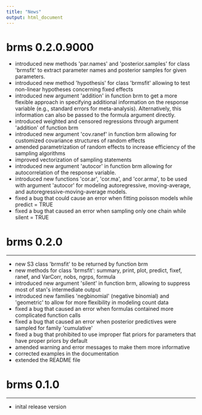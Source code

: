 ```yaml
---
title: "News"
output: html_document
---
```


# brms 0.2.0.9000

* introduced new methods 'par.names' and 'posterior.samples' for class 'brmsfit' to extract parameter names and posterior samples for given parameters.
* introduced new method 'hypothesis' for class 'brmsfit' allowing to test non-linear hypotheses concerning fixed effects
* introduced new argument 'addition' in function brm to get a more flexible approach in specifying additional information on the response variable (e.g., standard errors for meta-analysis). Alternatively, this information can also be passed to the formula argument directly.
* introduced weighted and censored regressions through argument 'addition' of function brm
* introduced new argument 'cov.ranef' in function brm allowing for customized covariance structures of random effects
* amended parametrization of random effects to increase efficiency of the sampling algorithms
* improved vectorization of sampling statements
* introduced new argument 'autocor' in function brm allowing for autocorrelation of the response variable.
* introduced new functions 'cor.ar', 'cor.ma', and 'cor.arma', to be used with argument 'autocor' for modeling autoregressive, moving-average, and autoregressive-moving-average models. 
* fixed a bug that could cause an error when fitting poisson models while predict = TRUE
* fixed a bug that caused an error when sampling only one chain while silent = TRUE 

# brms 0.2.0
----------------------------------------------------------------

* new S3 class 'brmsfit' to be returned by function brm
* new methods for class 'brmsfit': 
  summary, print, plot, predict, fixef, ranef, and VarCorr, nobs, ngrps, formula
* introduced new argument 'silent' in function brm, allowing to suppress most 
  of stan's intermediate output
* introduced new families 'negbinomial' (negative binomial) and 'geometric' to allow for more flexibility in modeling count data
* fixed a bug that caused an error when formulas contained 
  more complicated function calls
* fixed a bug that caused an error when posterior predictives were sampled for family 'cumulative'
* fixed a bug that prohibited to use improper flat priors for parameters that have proper priors by default
* amended warning and error messages to make them more informative
* corrected examples in the documentation
* extended the README file

# brms 0.1.0 
----------------------------------------------------------------

* inital release version
